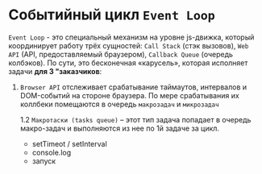 # Событийный цикл `Event Loop`
`Event Loop` - это специальный механизм на уровне js-движка, который координирует работу трёх сущностей: `Call Stack` (стэк вызовов), `Web API` (API, предоставляемый браузером), `Callback Queue` (очередь колбэков). По сути, это бесконечная «карусель», которая исполняет задачи __для 3 "заказчиков__: 

1.  `Browser API` отслеживает срабатывание таймаутов, интервалов и DOM-событий на стороне браузера. По мере срабатывания их коллбеки помещаются в очередь `макрозадач` и `микрозадач`

    1.2  `Макротаски (tasks queue)` – этот тип задача попадает в очередь макро-задач и выполняются из нее по 1й задаче за цикл.

    *	setTimeot / setInterval
    *   console.log
    *   запуск <script>
    *	синхронный код

    1.3  `Микротаски (microstasks queue)` – попадают в очередь микрозадач и выполняются все сразу, то есть другие задачи в промежутках между ними не обрабатываются, это гарантирует неизменность окружения в процессе выполнения микрозадач. Но, если время их выполнения меньше или равно времени появления новых - они могут выполняться вечно.

    *   обработчики промисов: .then, .catch, .finally, await (их коллбеки)
    *	mutation observer

3.  Render API отрисовывает изменения, этот этап оптимизируется браузером - если изменений нет, он пропускается

<br>

## Cхема работы

<img width="650" title="Event Loop" alt="Event Loop" src="https://github.com/BR-NZ/synopsis/assets/24506129/f6ec25ec-25a2-407e-ae7e-99f79761f18f">

<br>
<br>

* `Callstack (стэк вызовов)` - как видно из схемы, это единственное место из которого задачи идут на исполнение, задачи в нем выполняются по принципу стэка LIFO (то есть выполняются самые свежие, старые ждут).
* `Event Loop (цикл событий)` - это тот самый барабан, который решает какие задачи и из какой очереди запустить в `Callstack` к выполнению.
* `Callback Queue (очередь колбэков)` - по сути это 3 очереди из 3 типов задач: микро, макро и рендер. Из них цикл событий по определенному приоритету берет задачи и помещает в `Callstack` и исполняет.

<br>
    
<img width="650" title="Event Loop" alt="Event Loop" src="https://github.com/BR-NZ/synopsis/assets/24506129/450730cd-7ba3-42e2-a1ba-ae205e287373">

<br>
<br>
  
## Алгоритм
Приоритет к выполнению в "цикле событий" всегда имеют макро-задачи. Но такой задачей можеть стать простой запуск скрипта. И тогда первой к выполнению уже внутри скрипта будет очередь микро-задач (все сразу).
0.  Выбрать и исполнить старейшую задачу из очереди макро-задач (например, "run script")
1.  Выполнить все задачи из очереди микро-задач (пока не пуста) 
2.	Выбрать из очереди и исполнить "старейшую" микро-задачу
3.	Отрисовать изменения страницы (если они есть)
4.	Если очередь макро-задач пуста – подождать, пока появится макро-задача
5.	Перейти к шагу 0

<br>

## На словах
__Работают они следующим образом:__ js-движок анализирует код. Когда он встречает вызов какой-то функции, он перемещает эту функцию в `Call Stack`. Если эта функция синхронная (например, `console.log()`), то она сразу же исполняется, покидает стэк и на её место приходит следующая функция. Если же эта функция асинхронная, например, `setTimeout()`, обработчик событий, сетевой запрос и т.д., то на помощь приходит браузер со своим `Web API` (мы же помним, что JavaScript - это однопоточный язык, и сам работать в многопоточном режиме он не может). `Event Loop` перемещает колбэк асинхронной функции в `Web API`, а сама асинхронная функция уходит из стэка вызовов. То есть, пока колбэк асинхронной функции находится под управлением `Web API`, js-движок продолжает выполнять другие операции!

Что же происходит с колбэком? В случае, например, `setTimeout()`, Web API ожидает истечения указанного времени, затем Event Loop перемещает этот колбэк в `Callback Queue` (очередь колбэков). Когда стэк вызовов освобождается, Event Loop перемещает в него наш колбэк из очереди колбэков, после чего колбэк наконец исполняется и покидает стэк вызовов.
    
<br>

## Для разбиения крупной макро-задачи на несколько:
Используйте setTimeout(f) с нулевой задержкой. Это даст пространство для исполнения других участников цикла: микро-задач, рендер и пр.

<br>

## Для добавления в очередь новой микро-задачи:
Используйте queueMicrotask(f) – асинхронно выполнит функцию в том же состоянии окружения.
  
__[Демонстрация работы цикла](http://latentflip.com/loupe)__
